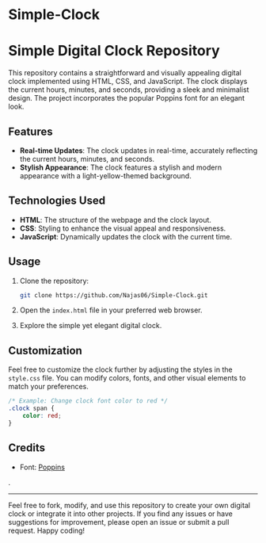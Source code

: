 # Simple-Clock
# Simple Digital Clock Repository


This repository contains a straightforward and visually appealing digital clock implemented using HTML, CSS, and JavaScript. The clock displays the current hours, minutes, and seconds, providing a sleek and minimalist design. The project incorporates the popular Poppins font for an elegant look.

## Features

- **Real-time Updates**: The clock updates in real-time, accurately reflecting the current hours, minutes, and seconds.
- **Stylish Appearance**: The clock features a stylish and modern appearance with a light-yellow-themed background.

## Technologies Used

- **HTML**: The structure of the webpage and the clock layout.
- **CSS**: Styling to enhance the visual appeal and responsiveness.
- **JavaScript**: Dynamically updates the clock with the current time.

## Usage

1. Clone the repository:

   ```bash
   git clone https://github.com/Najas06/Simple-Clock.git
   ```

2. Open the `index.html` file in your preferred web browser.

3. Explore the simple yet elegant digital clock.

## Customization

Feel free to customize the clock further by adjusting the styles in the `style.css` file. You can modify colors, fonts, and other visual elements to match your preferences.

```css
/* Example: Change clock font color to red */
.clock span {
    color: red;
}
```

## Credits

- Font: [Poppins](https://fonts.google.com/specimen/Poppins)

.

---

Feel free to fork, modify, and use this repository to create your own digital clock or integrate it into other projects. If you find any issues or have suggestions for improvement, please open an issue or submit a pull request. Happy coding!